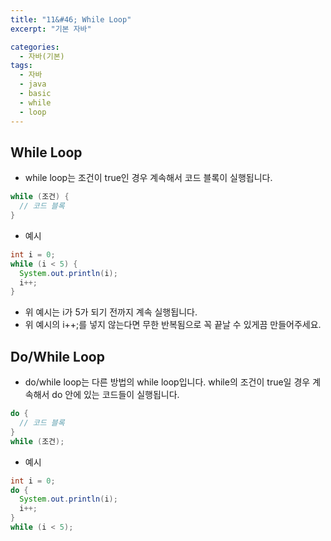 ```yaml
---
title: "11&#46; While Loop"
excerpt: "기본 자바"

categories:
  - 자바(기본)
tags:
  - 자바
  - java
  - basic
  - while
  - loop
---
```


## While Loop
- while loop는 조건이 true인 경우 계속해서 코드 블록이 실행됩니다.
```java
while (조건) {
  // 코드 블록
}
```
- 예시
```java
int i = 0;
while (i < 5) {
  System.out.println(i);
  i++;
}
```
  - 위 예시는 i가 5가 되기 전까지 계속 실행됩니다.
  - 위 예시의 i++;를 넣지 않는다면 무한 반복됨으로 꼭 끝날 수 있게끔 만들어주세요.

## Do/While Loop
- do/while loop는 다른 방법의 while loop입니다. while의 조건이 true일 경우 계속해서 do 안에 있는 코드들이 실행됩니다.
```java
do {
  // 코드 블록
}
while (조건);
```
- 예시
```java
int i = 0;
do {
  System.out.println(i);
  i++;
}
while (i < 5);
```

